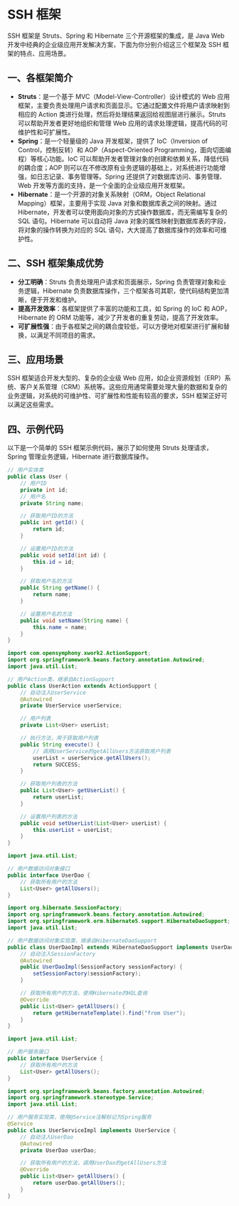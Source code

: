 # SSH 框架

SSH 框架是 Struts、Spring 和 Hibernate 三个开源框架的集成，是 Java Web 开发中经典的企业级应用开发解决方案，下面为你分别介绍这三个框架及 SSH 框架的特点、应用场景。

## 一、各框架简介

* **Struts**：是一个基于 MVC（Model-View-Controller）设计模式的 Web 应用框架，主要负责处理用户请求和页面显示。它通过配置文件将用户请求映射到相应的 Action 类进行处理，然后将处理结果返回给视图层进行展示。Struts 可以帮助开发者更好地组织和管理 Web 应用的请求处理逻辑，提高代码的可维护性和可扩展性。
* **Spring**：是一个轻量级的 Java 开发框架，提供了 IoC（Inversion of Control，控制反转）和 AOP（Aspect-Oriented Programming，面向切面编程）等核心功能。IoC 可以帮助开发者管理对象的创建和依赖关系，降低代码的耦合度；AOP 则可以在不修改原有业务逻辑的基础上，对系统进行功能增强，如日志记录、事务管理等。Spring 还提供了对数据库访问、事务管理、Web 开发等方面的支持，是一个全面的企业级应用开发框架。
* **Hibernate**：是一个开源的对象关系映射（ORM，Object Relational Mapping）框架，主要用于实现 Java 对象和数据库表之间的映射。通过 Hibernate，开发者可以使用面向对象的方式操作数据库，而无需编写复杂的 SQL 语句。Hibernate 可以自动将 Java 对象的属性映射到数据库表的字段，将对象的操作转换为对应的 SQL 语句，大大提高了数据库操作的效率和可维护性。

## 二、SSH 框架集成优势

* **分工明确**：Struts 负责处理用户请求和页面展示，Spring 负责管理对象和业务逻辑，Hibernate 负责数据库操作，三个框架各司其职，使代码结构更加清晰，便于开发和维护。
* **提高开发效率**：各框架提供了丰富的功能和工具，如 Spring 的 IoC 和 AOP，Hibernate 的 ORM 功能等，减少了开发者的重复劳动，提高了开发效率。
* **可扩展性强**：由于各框架之间的耦合度较低，可以方便地对框架进行扩展和替换，以满足不同项目的需求。

## 三、应用场景

SSH 框架适合开发大型的、复杂的企业级 Web 应用，如企业资源规划（ERP）系统、客户关系管理（CRM）系统等。这些应用通常需要处理大量的数据和复杂的业务逻辑，对系统的可维护性、可扩展性和性能有较高的要求，SSH 框架正好可以满足这些需求。

## 四、示例代码

以下是一个简单的 SSH 框架示例代码，展示了如何使用 Struts 处理请求，Spring 管理业务逻辑，Hibernate 进行数据库操作。

```java
// 用户实体类
public class User {
    // 用户ID
    private int id;
    // 用户名
    private String name;

    // 获取用户ID的方法
    public int getId() {
        return id;
    }

    // 设置用户ID的方法
    public void setId(int id) {
        this.id = id;
    }

    // 获取用户名的方法
    public String getName() {
        return name;
    }

    // 设置用户名的方法
    public void setName(String name) {
        this.name = name;
    }
}    
```

```java
import com.opensymphony.xwork2.ActionSupport;
import org.springframework.beans.factory.annotation.Autowired;
import java.util.List;

// 用户Action类，继承自ActionSupport
public class UserAction extends ActionSupport {
    // 自动注入UserService
    @Autowired
    private UserService userService;

    // 用户列表
    private List<User> userList;

    // 执行方法，用于获取用户列表
    public String execute() {
        // 调用UserService的getAllUsers方法获取用户列表
        userList = userService.getAllUsers();
        return SUCCESS;
    }

    // 获取用户列表的方法
    public List<User> getUserList() {
        return userList;
    }

    // 设置用户列表的方法
    public void setUserList(List<User> userList) {
        this.userList = userList;
    }
}    
```

```java
import java.util.List;

// 用户数据访问对象接口
public interface UserDao {
    // 获取所有用户的方法
    List<User> getAllUsers();
}    
```

```java
import org.hibernate.SessionFactory;
import org.springframework.beans.factory.annotation.Autowired;
import org.springframework.orm.hibernate5.support.HibernateDaoSupport;
import java.util.List;

// 用户数据访问对象实现类，继承自HibernateDaoSupport
public class UserDaoImpl extends HibernateDaoSupport implements UserDao {
    // 自动注入SessionFactory
    @Autowired
    public UserDaoImpl(SessionFactory sessionFactory) {
        setSessionFactory(sessionFactory);
    }

    // 获取所有用户的方法，使用Hibernate的HQL查询
    @Override
    public List<User> getAllUsers() {
        return getHibernateTemplate().find("from User");
    }
}    
```

```java
import java.util.List;

// 用户服务接口
public interface UserService {
    // 获取所有用户的方法
    List<User> getAllUsers();
}    
```

```java
import org.springframework.beans.factory.annotation.Autowired;
import org.springframework.stereotype.Service;
import java.util.List;

// 用户服务实现类，使用@Service注解标记为Spring服务
@Service
public class UserServiceImpl implements UserService {
    // 自动注入UserDao
    @Autowired
    private UserDao userDao;

    // 获取所有用户的方法，调用UserDao的getAllUsers方法
    @Override
    public List<User> getAllUsers() {
        return userDao.getAllUsers();
    }
}    
```


